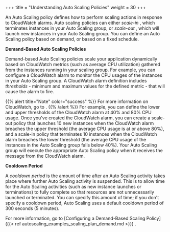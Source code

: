 +++
title = "Understanding Auto Scaling Policies"
weight = 30
+++

An Auto Scaling policy defines how to perform scaling actions in response to CloudWatch alarms. Auto scaling policies can either *scale-in* , which terminates instances in your Auto Scaling group, or *scale-out* , which will launch new instances in your Auto Scaling group. You can define an Auto Scaling policy based on demand, or based on a fixed schedule. 

**Demand-Based Auto Scaling Policies** 

Demand-based Auto Scaling policies scale your application dynamically based on CloudWatch metrics (such as average CPU utilization) gathered from the instances running in your scaling group. For example, you can configure a CloudWatch alarm to monitor the CPU usages of the instances in your Auto Scaling group. A CloudWatch alarm definition includes *thresholds* - minimum and maximum values for the defined metric - that will cause the alarm to fire. 


{{% alert title="Note" color="success" %}}
For more information on CloudWatch, go to . 
{{% /alert %}}
For example, you can define the lower and upper thresholds of the CloudWatch alarm at 40% and 80% CPU usage. Once you've created the CloudWatch alarm, you can create a scale-out policy that launches 10 new instances when the CloudWatch alarm breaches the upper threshold (the average CPU usage is at or above 80%), and a scale-in policy that terminates 10 instances when the CloudWatch alarm breaches the lower threshold (the average CPU usage of the instances in the Auto Scaling group falls below 40%). Your Auto Scaling group will execute the appropriate Auto Scaling policy when it receives the message from the CloudWatch alarm. 

**Cooldown Period** 

A *cooldown period* is the amount of time after an Auto Scaling activity takes place where further Auto Scaling activity is suspended. This is to allow time for the Auto Scaling activities (such as new instance launches or terminations) to fully complete so that resources are not unnecessarily launched or terminated. You can specify this amount of time; if you don't specify a cooldown period, Auto Scaling uses a default cooldown period of 300 seconds (5 minutes). 

For more information, go to [Configuring a Demand-Based Scaling Policy]({{< ref autoscaling_examples_scaling_plan_demand.md >}}) . 

